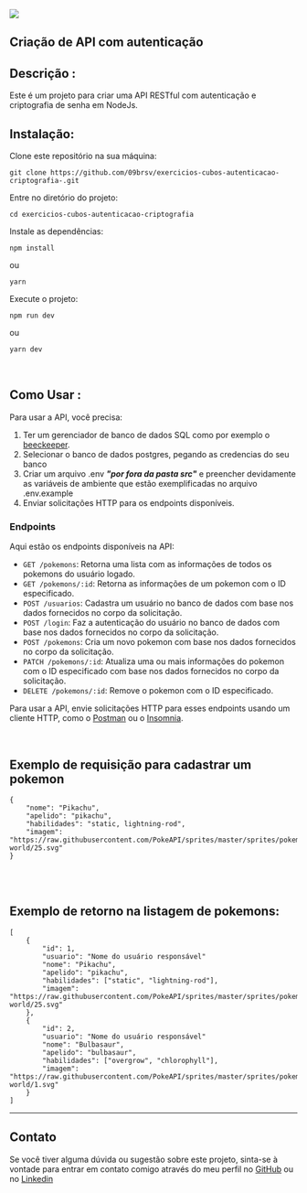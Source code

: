 ![](https://i.imgur.com/xG74tOh.png)


## Criação de API com autenticação

## Descrição :

Este é um projeto para criar uma API RESTful com autenticação e criptografia de senha em NodeJs.

## Instalação:

Clone este repositório na sua máquina: 
```git
git clone https://github.com/09brsv/exercicios-cubos-autenticacao-criptografia-.git
```

Entre no diretório do projeto: 
```git
cd exercicios-cubos-autenticacao-criptografia
```
Instale as dependências: 
```git
npm install
```
ou
```git
yarn
```
Execute o projeto: 
```git
npm run dev
```
ou
```git
yarn dev
```
<br>

## Como Usar :

Para usar a API, você precisa:
1. Ter um gerenciador de banco de dados SQL como por exemplo o [beeckeeper](https://www.beekeeperstudio.io/).
2. Selecionar o banco de dados postgres, pegando as credencias do seu banco
3. Criar um arquivo .env ***"por fora da pasta src"*** e preencher devidamente as variáveis de ambiente que estão exemplificadas no arquivo .env.example
4. Enviar solicitações HTTP para os endpoints disponíveis.

### Endpoints

Aqui estão os endpoints disponíveis na API:

- `GET /pokemons`: Retorna uma lista com as informações de todos os pokemons do usuário logado.
- `GET /pokemons/:id`: Retorna as informações de um pokemon com o ID especificado.
- `POST /usuarios`: Cadastra um usuário no banco de dados com base nos dados fornecidos no corpo da solicitação.
- `POST /login`: Faz a autenticação do usuário no banco de dados com base nos dados fornecidos no corpo da solicitação.
- `POST /pokemons`: Cria um novo pokemon com base nos dados fornecidos no corpo da solicitação.
- `PATCH /pokemons/:id`: Atualiza uma ou mais informações do pokemon com o ID especificado com base nos dados fornecidos no corpo da solicitação.
- `DELETE /pokemons/:id`: Remove o pokemon com o ID especificado.


Para usar a API, envie solicitações HTTP para esses endpoints usando um cliente HTTP, como o [Postman](https://www.postman.com/) ou o [Insomnia](https://insomnia.rest/download).



<br>

## Exemplo de requisição para cadastrar um pokemon

```
{
    "nome": "Pikachu",
    "apelido": "pikachu",
    "habilidades": "static, lightning-rod",
    "imagem": "https://raw.githubusercontent.com/PokeAPI/sprites/master/sprites/pokemon/other/dream-world/25.svg"
}
```

<br>
<br>

## Exemplo de retorno na listagem de pokemons:

```
[
    {
        "id": 1,
        "usuario": "Nome do usuário responsável"
        "nome": "Pikachu",
        "apelido": "pikachu",
        "habilidades": ["static", "lightning-rod"],
        "imagem": "https://raw.githubusercontent.com/PokeAPI/sprites/master/sprites/pokemon/other/dream-world/25.svg"
    },
    {
        "id": 2,
        "usuario": "Nome do usuário responsável"
        "nome": "Bulbasaur",
        "apelido": "bulbasaur",
        "habilidades": ["overgrow", "chlorophyll"],
        "imagem": "https://raw.githubusercontent.com/PokeAPI/sprites/master/sprites/pokemon/other/dream-world/1.svg"
    }
]
```

---
## Contato

Se você tiver alguma dúvida ou sugestão sobre este projeto, sinta-se à vontade para entrar em contato comigo através do meu perfil no [GitHub](https://github.com/09brsv) ou no [Linkedin](https://www.linkedin.com/in/bruno-batista09brsv/)
